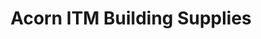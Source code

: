 ---
title: "Acorn ITM Building Supplies"
url: /hamilton/acorn-itm-building-supplies/
shop: Baustoffe
---